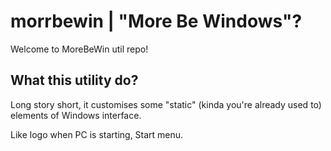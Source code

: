 # morrbewin | "More Be Windows"?
Welcome to MoreBeWin util repo!

## What this utility do?
Long story short, it customises some "static" (kinda you're already used to) elements of Windows interface.

Like logo when PC is starting, Start menu.
